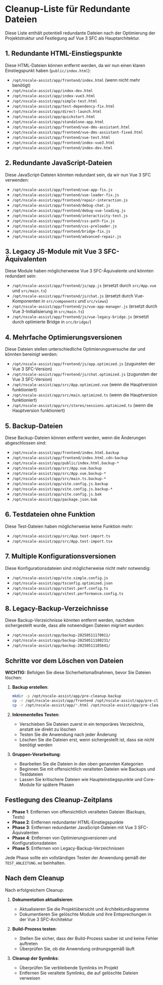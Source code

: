 # Cleanup-Liste für Redundante Dateien

Diese Liste enthält potentiell redundante Dateien nach der Optimierung der Projektstruktur und Festlegung auf Vue 3 SFC als Hauptarchitektur.

## 1. Redundante HTML-Einstiegspunkte

Diese HTML-Dateien können entfernt werden, da wir nun einen klaren Einstiegspunkt haben (`public/index.html`):

- `/opt/nscale-assist/app/frontend/index.html` (wenn nicht mehr benötigt)
- `/opt/nscale-assist/app/index-dev.html`
- `/opt/nscale-assist/app/index-vue3.html`
- `/opt/nscale-assist/app/simple-test.html`
- `/opt/nscale-assist/app/test-dependency-fix.html`
- `/opt/nscale-assist/app/direct-launch.html`
- `/opt/nscale-assist/app/quickstart.html`
- `/opt/nscale-assist/app/standalone-app.html`
- `/opt/nscale-assist/app/frontend/vue-dms-assistant.html`
- `/opt/nscale-assist/app/frontend/vue-dms-assistant-fixed.html`
- `/opt/nscale-assist/app/frontend/vue-test.html`
- `/opt/nscale-assist/app/frontend/index-vue3.html`
- `/opt/nscale-assist/app/frontend/index-dev.html`

## 2. Redundante JavaScript-Dateien

Diese JavaScript-Dateien könnten redundant sein, da wir nun Vue 3 SFC verwenden:

- `/opt/nscale-assist/app/frontend/vue-app-fix.js`
- `/opt/nscale-assist/app/frontend/vue-loader-fix.js`
- `/opt/nscale-assist/app/frontend/repair-interaction.js`
- `/opt/nscale-assist/app/frontend/debug-chat.js`
- `/opt/nscale-assist/app/frontend/debug-vue-loading.js`
- `/opt/nscale-assist/app/frontend/interactivity-test.js`
- `/opt/nscale-assist/app/frontend/css-path-fix.js`
- `/opt/nscale-assist/app/frontend/css-preloader.js`
- `/opt/nscale-assist/app/frontend/bridge-fix.js`
- `/opt/nscale-assist/app/frontend/advanced-repair.js`

## 3. Legacy JS-Module mit Vue 3 SFC-Äquivalenten

Diese Module haben möglicherweise Vue 3 SFC-Äquivalente und könnten redundant sein:

- `/opt/nscale-assist/app/frontend/js/app.js` (ersetzt durch `src/App.vue` und `src/main.ts`)
- `/opt/nscale-assist/app/frontend/js/chat.js` (ersetzt durch Vue-Komponenten in `src/components` und `src/views`)
- `/opt/nscale-assist/app/frontend/js/vue-app-manager.js` (ersetzt durch Vue 3-Initialisierung in `src/main.ts`)
- `/opt/nscale-assist/app/frontend/js/vue-legacy-bridge.js` (ersetzt durch optimierte Bridge in `src/bridge/`)

## 4. Mehrfache Optimierungsversionen

Diese Dateien stellen unterschiedliche Optimierungsversuche dar und könnten bereinigt werden:

- `/opt/nscale-assist/app/frontend/js/app.optimized.js` (zugunsten der Vue 3 SFC-Version)
- `/opt/nscale-assist/app/frontend/js/chat.optimized.js` (zugunsten der Vue 3 SFC-Version)
- `/opt/nscale-assist/app/src/App.optimized.vue` (wenn die Hauptversion funktioniert)
- `/opt/nscale-assist/app/src/main.optimized.ts` (wenn die Hauptversion funktioniert)
- `/opt/nscale-assist/app/src/stores/sessions.optimized.ts` (wenn die Hauptversion funktioniert)

## 5. Backup-Dateien

Diese Backup-Dateien können entfernt werden, wenn die Änderungen abgeschlossen sind:

- `/opt/nscale-assist/app/frontend/index.html.backup`
- `/opt/nscale-assist/app/frontend/index.html.cdn-backup`
- `/opt/nscale-assist/app/public/index.html.backup-*`
- `/opt/nscale-assist/app/src/App.vue.backup`
- `/opt/nscale-assist/app/src/App.vue.backup-*`
- `/opt/nscale-assist/app/src/main.ts.backup-*`
- `/opt/nscale-assist/app/vite.config.js.backup`
- `/opt/nscale-assist/app/vite.config.js.backup-*`
- `/opt/nscale-assist/app/vite.config.js.bak`
- `/opt/nscale-assist/app/package.json.bak`

## 6. Testdateien ohne Funktion

Diese Test-Dateien haben möglicherweise keine Funktion mehr:

- `/opt/nscale-assist/app/src/App.test-import.ts`
- `/opt/nscale-assist/app/src/App.test-import.tsx`

## 7. Multiple Konfigurationsversionen

Diese Konfigurationsdateien sind möglicherweise nicht mehr notwendig:

- `/opt/nscale-assist/app/vite.simple.config.js`
- `/opt/nscale-assist/app/tsconfig.optimized.json`
- `/opt/nscale-assist/app/vitest.perf.config.ts`
- `/opt/nscale-assist/app/vitest.performance.config.ts`

## 8. Legacy-Backup-Verzeichnisse

Diese Backup-Verzeichnisse könnten entfernt werden, nachdem sichergestellt wurde, dass alle notwendigen Dateien migriert wurden:

- `/opt/nscale-assist/app/backup-20250511170011/`
- `/opt/nscale-assist/app/backup-20250511180231/`
- `/opt/nscale-assist/app/backup-20250511185641/`

## Schritte vor dem Löschen von Dateien

**WICHTIG:** Befolgen Sie diese Sicherheitsmaßnahmen, bevor Sie Dateien löschen:

1. **Backup erstellen**:
   ```bash
   mkdir -p /opt/nscale-assist/app/pre-cleanup-backup
   cp -r /opt/nscale-assist/app/frontend /opt/nscale-assist/app/pre-cleanup-backup/
   cp -r /opt/nscale-assist/app/*.html /opt/nscale-assist/app/pre-cleanup-backup/
   ```

2. **Inkrementelles Testen**:
   - Verschieben Sie Dateien zuerst in ein temporäres Verzeichnis, anstatt sie direkt zu löschen
   - Testen Sie die Anwendung nach jeder Änderung
   - Löschen Sie die Dateien erst, wenn sichergestellt ist, dass sie nicht benötigt werden

3. **Gruppen-Verarbeitung**:
   - Bearbeiten Sie die Dateien in den oben genannten Kategorien
   - Beginnen Sie mit offensichtlich veralteten Dateien wie Backups und Testdateien
   - Lassen Sie kritischere Dateien wie Haupteinstiegspunkte und Core-Module für spätere Phasen

## Festlegung des Cleanup-Zeitplans

- **Phase 1**: Entfernen von offensichtlich veralteten Dateien (Backups, Tests)
- **Phase 2**: Entfernen redundanter HTML-Einstiegspunkte
- **Phase 3**: Entfernen redundanter JavaScript-Dateien mit Vue 3 SFC-Äquivalenten
- **Phase 4**: Entfernen von Optimierungsversionen und Konfigurationsdateien
- **Phase 5**: Entfernen von Legacy-Backup-Verzeichnissen

Jede Phase sollte ein vollständiges Testen der Anwendung gemäß der `TEST_ANLEITUNG.md` beinhalten.

## Nach dem Cleanup

Nach erfolgreichem Cleanup:

1. **Dokumentation aktualisieren**:
   - Aktualisieren Sie die Projektübersicht und Architekturdiagramme
   - Dokumentieren Sie gelöschte Module und ihre Entsprechungen in der Vue 3 SFC-Architektur

2. **Build-Prozess testen**:
   - Stellen Sie sicher, dass der Build-Prozess sauber ist und keine Fehler auftreten
   - Überprüfen Sie, ob die Anwendung ordnungsgemäß läuft

3. **Cleanup der Symlinks**:
   - Überprüfen Sie verbleibende Symlinks im Projekt
   - Entfernen Sie veraltete Symlinks, die auf gelöschte Dateien verweisen